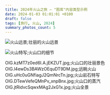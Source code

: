 ```yaml
---
title: 2024年火山之旅 — "图库"内容类型示例
date: 2024-01-03 01:01:01 +0100
draft: false
tags: [旅行, 火山, 2024]
summary_photos_count: 5
---
```


![火山远景;壮丽的火山远景](https://wyy-static.oss-cn-guangzhou.aliyuncs.com/xx/year-2025/33f8c64069fe34101c852c5dd3cff52a.jpg)

![火山特写;火山口的细节](https://wyy-static.oss-cn-guangzhou.aliyuncs.com/xx/year-2025/IMG_2416.jpg)

OIG.kzMT7z0ed6I.A.jEKZUT.jpg;火山口的壮丽景色
OIG.l4ewDs3BAWzOEquDT9DM.jpg;远眺火山
OIG.uHc0uGNfiagJ2QmNrcTn.jpg;火山岩石特写
OIG.DTewVefeQMnPv_xnpBnx.jpg;火山口的蒸汽
OIG.jtRidvcSqwxMAg2JxG1x.jpg;火山全景 